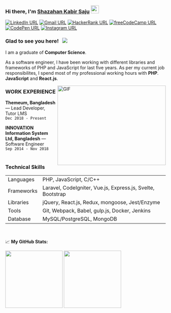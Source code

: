 ### Hi there, I'm <a href="#" target="_blank"> Shazahan Kabir Saju</a> <img src="https://media.giphy.com/media/hvRJCLFzcasrR4ia7z/giphy.gif" width="25px">

[![LinkedIn URL](https://img.shields.io/badge/social--badge?style=social&label=LinkedIn&logo=linkedin)](https://www.linkedin.com/in/sksaju)
[![Gmail URL](https://img.shields.io/badge/social--badge?style=social&label=Email&logo=gmail)](mailto:sksaaju@gmail.com)
[![HackerRank URL](https://img.shields.io/badge/social--badge?style=social&label=HackerRank&logo=hackerrank)](https://www.hackerrank.com/sksaju)
[![freeCodeCamp URL](https://img.shields.io/badge/social--badge?style=social&label=freeCodeCamp&logo=freecodecamp)](https://www.freecodecamp.org/sksaju)
[![CodePen URL](https://img.shields.io/badge/social--badge?style=social&label=CodePen&logo=codepen)](https://www.codepen.io/sksaju)
[![Instagram URL](https://img.shields.io/badge/social--badge?style=social&label=Instagram&logo=Instagram)](https://www.instagram.com/_sksaju/)

### Glad to see you here! &nbsp; ![](https://visitor-badge.glitch.me/badge?page_id=sksaju.sksaju)

I am a graduate of **Computer Science**.

As a software engineer, I have been working with different libraries and frameworks of PHP and JavaScript for last five years. As per my current job responsibilites, I spend most of my professional working hours with **PHP**. **JavaScript** and **React.js**.


<img align="right" alt="GIF" src="https://github.com/sksaju/sksaju/blob/master/coding.gif?raw=true" width="340" height="250" />

### WORK EXPERIENCE

**Themeum, Bangladesh** — Lead Developer, Tutor LMS <br>
`Dec 2018 - Present`
<br>

 **INNOVATION Information System Ltd, Bangladesh** — Software Engineer <br>
`Sep 2014 - Nov 2018`
<br><br>

### Technical Skills
<table>
    <tr>
        <td>Languages</td>
        <td>PHP, JavaScript, C/C++</td>
    </tr>
    <tr>
        <td>Frameworks</td>
        <td>Laravel, CodeIgniter, Vue.js, Express.js, Svelte, Bootstrap</td>
    </tr>
    <tr>
        <td>Libraries</td>
        <td>jQuery, React.js, Redux, mongoose, Jest/Enzyme</td>
    </tr>
    <tr>
        <td>Tools</td>
        <td>Git, Webpack, Babel, gulp.js, Docker, Jenkins</td>
    </tr>
    <tr>
        <td>Database</td>
        <td>MySQL/PostgreSQL, MongoDB</td>
    </tr>
</table>
<br>

📈 **My GitHub Stats:**
<p>
<img height="180em" src="https://github-readme-stats.vercel.app/api?username=sksaju&show_icons=true&hide_border=true&&count_private=true&include_all_commits=true" />
  <img height="180em" src="https://github-readme-stats.vercel.app/api/top-langs/?username=sksaju&exclude_repo=KNN-Image-Classification&show_icons=true&hide_border=true&layout=compact&langs_count=8"/>
</p>
